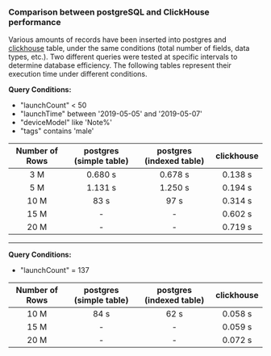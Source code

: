 ### Comparison between postgreSQL and ClickHouse performance
Various amounts of records have been inserted into postgres and [clickhouse](https://github.com/fsefidabi/nodejs-clickhouse.git) table, under the same conditions (total number of fields, data types, etc.).
Two different queries were tested at specific intervals to determine database efficiency. The following tables represent their execution time under different conditions.


**Query Conditions:**
- "launchCount" < 50
- "launchTime" between '2019-05-05' and '2019-05-07'
- "deviceModel" like 'Note%'
- "tags" contains 'male'

| Number of Rows | postgres (simple table) | postgres (indexed table) | clickhouse |
| :-------------: |:-------------:| :-----:|:-----:|
| 3 M | 0.680 s | 0.678 s | 0.138 s|
| 5 M | 1.131 s | 1.250 s | 0.194 s|
| 10 M | 83 s | 97 s | 0.314 s|
| 15 M | - | - | 0.602 s|
| 20 M | - | - | 0.719 s|

---

**Query Conditions:**
- "launchCount" = 137

| Number of Rows | postgres (simple table) | postgres (indexed table) | clickhouse |
| :-------------: |:-------------:| :-----:|:-----:|
| 10 M | 84 s | 62 s | 0.058 s|
| 15 M | - | - | 0.059 s|
| 20 M | - | - | 0.072 s|
